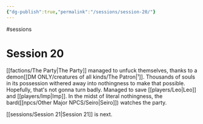 ```yaml
---
{"dg-publish":true,"permalink":"/sessions/session-20/"}
---
```


#sessions
# Session 20

[[factions/The Party\|The Party]] managed to unfuck themselves, thanks to a demon[[DM ONLY/creatures of all kinds/The Patron\|¹]]. Thousands of souls in its possession withered away into nothingness to make that possible. Hopefully, that's not gonna turn badly. Managed to save [[players/Leo\|Leo]] and [[players/Imp\|Imp]]. In the midst of literal nothingness, the bard([[npcs/Other Major NPCS/Seiro\|Seiro]]) watches the party. 

[[sessions/Session 21\|Session 21]] is next.